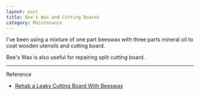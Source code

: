 ```yaml
---
layout: post
title: Bee's Wax and Cutting Boards
category: Maintenance
---
```

I've been using a mixture of one part beeswax with three parts mineral oil to coat wooden utensils and cutting board.

Bee's Wax is also useful for repairing split cutting board.

---
Reference

- [Rehab a Leaky Cutting Board With Beeswax](https://www.instructables.com/id/Rehab-A-Leaky-Cutting-Board-With-Beeswax)